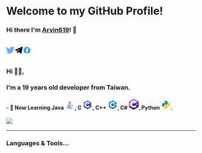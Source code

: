 # Welcome to my GitHub Profile!

### Hi there I'm [Arvin619](https://github.com/Arvin619)! 👋
<br>
<a href="https://twitter.com/Arvin6191">
  <img align="left" alt="Twitter" width="22px" src="https://github.com/Arvin619/Arvin619/blob/master/svg/social/twitter.svg" />
</a>
<a href="https://t.me/lightda">
  <img align="left" alt="Telegram" width="22px" src="https://github.com/Arvin619/Arvin619/blob/master/svg/social/telegram.svg" />
</a>
<a href="https://www.facebook.com/profile.php?id=100002558573858">
  <img align="left" alt="Facebook" width="22px" src="https://github.com/Arvin619/Arvin619/blob/master/svg/social/facebook.svg" />
</a>
<br />

<br />

### Hi 🙋‍♂️,
### I'm a 19 years old developer from Taiwan.

#### - 📖 Now Learning Java <code><img width="26px" src="https://github.com/Arvin619/Arvin619/blob/master/svg/langs/java.svg"></code>, C <code><img width="26px" src="https://github.com/Arvin619/Arvin619/blob/master/svg/langs/c.svg"></code>, C++ <code><img width="26px" src="https://github.com/Arvin619/Arvin619/blob/master/svg/langs/cpp.svg"></code>, C# <code><img width="26px" src="https://github.com/Arvin619/Arvin619/blob/master/svg/langs/c-sharp.svg"></code>, Python <code><img width="26px" src="https://github.com/Arvin619/Arvin619/blob/master/svg/langs/python.svg"></code>.



<img src="https://github-readme-stats.vercel.app/api?username=Arvin619&show_icons=true&title_color=fff&icon_color=FF0000&text_color=9f9f9f&bg_color=151515">

***********************************

### Languages & Tools...

<p align="center">


</p>
<!--
**lightda104530/lightda104530** is a ✨ _special_ ✨ repository because its `README.md` (this file) appears on your GitHub profile.

Here are some ideas to get you started:

- 🔭 I’m currently working on ...
- 🌱 I’m currently learning ...
- 👯 I’m looking to collaborate on ...
- 🤔 I’m looking for help with ...
- 💬 Ask me about ...
- 📫 How to reach me: ...
- 😄 Pronouns: ...
- ⚡ Fun fact: ...
-->
